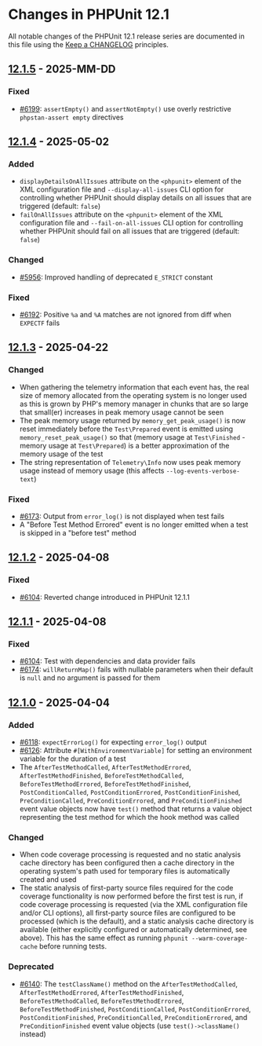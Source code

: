 # Changes in PHPUnit 12.1

All notable changes of the PHPUnit 12.1 release series are documented in this file using the [Keep a CHANGELOG](https://keepachangelog.com/) principles.

## [12.1.5] - 2025-MM-DD

### Fixed

* [#6199](https://github.com/sebastianbergmann/phpunit/issues/6199): `assertEmpty()` and `assertNotEmpty()` use overly restrictive `phpstan-assert empty` directives

## [12.1.4] - 2025-05-02

### Added

* `displayDetailsOnAllIssues` attribute on the `<phpunit>` element of the XML configuration file and `--display-all-issues` CLI option for controlling whether PHPUnit should display details on all issues that are triggered (default: `false`)
* `failOnAllIssues` attribute on the `<phpunit>` element of the XML configuration file and `--fail-on-all-issues` CLI option for controlling whether PHPUnit should fail on all issues that are triggered (default: `false`)

### Changed

* [#5956](https://github.com/sebastianbergmann/phpunit/issues/5956): Improved handling of deprecated `E_STRICT` constant

### Fixed

* [#6192](https://github.com/sebastianbergmann/phpunit/issues/6192): Positive `%a` and `%A` matches are not ignored from diff when `EXPECTF` fails

## [12.1.3] - 2025-04-22

### Changed

* When gathering the telemetry information that each event has, the real size of memory allocated from the operating system is no longer used as this is grown by PHP's memory manager in chunks that are so large that small(er) increases in peak memory usage cannot be seen
* The peak memory usage returned by `memory_get_peak_usage()` is now reset immediately before the `Test\Prepared` event is emitted using `memory_reset_peak_usage()` so that (memory usage at `Test\Finished` - memory usage at `Test\Prepared`) is a better approximation of the memory usage of the test
* The string representation of `Telemetry\Info` now uses peak memory usage instead of memory usage (this affects `--log-events-verbose-text`)

### Fixed

* [#6173](https://github.com/sebastianbergmann/phpunit/issues/6173): Output from `error_log()` is not displayed when test fails
* A "Before Test Method Errored" event is no longer emitted when a test is skipped in a "before test" method

## [12.1.2] - 2025-04-08

### Fixed

* [#6104](https://github.com/sebastianbergmann/phpunit/issues/6104): Reverted change introduced in PHPUnit 12.1.1

## [12.1.1] - 2025-04-08

### Fixed

* [#6104](https://github.com/sebastianbergmann/phpunit/issues/6104): Test with dependencies and data provider fails
* [#6174](https://github.com/sebastianbergmann/phpunit/issues/6174): `willReturnMap()` fails with nullable parameters when their default is `null` and no argument is passed for them

## [12.1.0] - 2025-04-04

### Added

* [#6118](https://github.com/sebastianbergmann/phpunit/pull/6118): `expectErrorLog()` for expecting `error_log()` output
* [#6126](https://github.com/sebastianbergmann/phpunit/pull/6126): Attribute `#[WithEnvironmentVariable]` for setting an environment variable for the duration of a test
* The `AfterTestMethodCalled`, `AfterTestMethodErrored`, `AfterTestMethodFinished`, `BeforeTestMethodCalled`, `BeforeTestMethodErrored`, `BeforeTestMethodFinished`, `PostConditionCalled`, `PostConditionErrored`, `PostConditionFinished`, `PreConditionCalled`, `PreConditionErrored`, and `PreConditionFinished` event value objects now have `test()` method that returns a value object representing the test method for which the hook method was called

### Changed

* When code coverage processing is requested and no static analysis cache directory has been configured then a cache directory in the operating system's path used for temporary files is automatically created and used
* The static analysis of first-party source files required for the code coverage functionality is now performed before the first test is run, if code coverage processing is requested (via the XML configuration file and/or CLI options), all first-party source files are configured to be processed (which is the default), and a static analysis cache directory is available (either explicitly configured or automatically determined, see above). This has the same effect as running `phpunit --warm-coverage-cache` before running tests.

### Deprecated

* [#6140](https://github.com/sebastianbergmann/phpunit/issues/6140): The `testClassName()` method on the `AfterTestMethodCalled`, `AfterTestMethodErrored`, `AfterTestMethodFinished`, `BeforeTestMethodCalled`, `BeforeTestMethodErrored`, `BeforeTestMethodFinished`, `PostConditionCalled`, `PostConditionErrored`, `PostConditionFinished`, `PreConditionCalled`, `PreConditionErrored`, and `PreConditionFinished` event value objects (use `test()->className()` instead)

[12.1.5]: https://github.com/sebastianbergmann/phpunit/compare/12.1.4...12.1
[12.1.4]: https://github.com/sebastianbergmann/phpunit/compare/12.1.3...12.1.4
[12.1.3]: https://github.com/sebastianbergmann/phpunit/compare/12.1.2...12.1.3
[12.1.2]: https://github.com/sebastianbergmann/phpunit/compare/12.1.1...12.1.2
[12.1.1]: https://github.com/sebastianbergmann/phpunit/compare/12.1.0...12.1.1
[12.1.0]: https://github.com/sebastianbergmann/phpunit/compare/12.0.10...12.1.0
